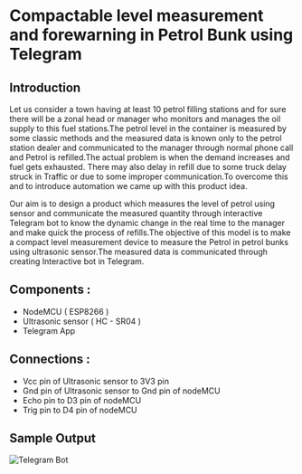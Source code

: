 # Compactable level measurement and forewarning in Petrol Bunk using Telegram

## Introduction

Let us consider a town having at least 10 petrol filling stations and for sure there will be a zonal head or manager who monitors and manages the oil supply to this fuel stations.The petrol level in the container is measured by some classic methods and the measured data is known only to the petrol station dealer and communicated to the manager through normal phone call and Petrol is refilled.The actual problem is when the demand increases and fuel gets exhausted. There may also delay in refill due to some truck delay struck in Traffic or due to some improper communication.To overcome this and to introduce automation we came up with this product idea.

Our aim is to design a product which measures the level of petrol using sensor and communicate the measured quantity through interactive Telegram bot to know the dynamic change in the real time to the manager and make quick the process of refills.The objective of this model is to make a compact level measurement device to measure the Petrol in petrol bunks using ultrasonic sensor.The measured data is communicated through creating Interactive bot in Telegram. 

## Components :

- NodeMCU ( ESP8266 )
- Ultrasonic sensor ( HC - SR04 )
- Telegram App

## Connections :

- Vcc pin of Ultrasonic sensor to 3V3 pin
- Gnd pin of Ultrasonic sensor to Gnd pin of nodeMCU
- Echo pin to D3 pin of nodeMCU
- Trig pin to D4 pin of nodeMCU

## Sample Output

![Telegram Bot](https://user-images.githubusercontent.com/64604283/97111427-b772e380-1704-11eb-8891-e1a2cea91d4e.jpeg)


